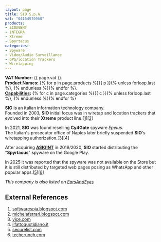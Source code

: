 ```yaml
---
layout: page
title: SIO S.p.A.
vat: "04154970968"
products:
- SIOAGENT
- INTEGRA
- Xtreme
- Spyrtacus
categories:
- Spyware
- Video/Audio Surveillance
- GPS/location Trackers
- Wiretapping
---
```


**VAT Number:** {{ page.vat }}.  
**Product Names:** {% for p in page.products %}{{ p }}{% unless forloop.last %}, {% endunless %}{% endfor %}.   
**[Capabilities](/capabilities/):** {% for c in page.categories %}{{ c }}{% unless forloop.last %}, {% endunless %}{% endfor %}

<!-- more -->

**SIO** is an italian information technology company.  
Founded in 2003, **SIO** initial focus was in wiretap and location trackers that evolved into their **Xtreme** product line.[[1](#external-references)][[2](#external-references)]

In 2021, **SIO** was found reselling **Cy4Gate** spyware *Epeius*.  
The Italian's prosecutor office of Naples later briefly suspended **SIO**'s wiretapping authorization.[[3](#external-references)][[4](#external-references)]

After acquiring [**ASIGINT**](/companies/asigint.html) in 2019/2020, **SIO** started distributing the "**Spyrtacus**" spyware on the Google Play.

In 2025 it was reported that the spyware was not available on the Store but it is still distributed by targeted web pages posing as WhatsApp and other popular apps.[[5](#external-references)][[6](#external-references)]

*This company is also listed on [EarsAndEyes](https://web.archive.org/web/20230117110306/https://earsandeyes.noblogs.org/sio/)*

## External References

1. [softwarespia.blogspot.com](https://softwarespia.blogspot.com/2008/10/intercettazioni-il-1-dicembre-blocco-se.html)
2. [michelaferrari.blogspot.com](https://michelaferrari.blogspot.com/2009/02/calabria-affari-e-massoneria-sotto.html)
3. [vice.com](https://www.vice.com/en/article/m7awav/prosecutors-suspend-cy4gate-government-spyware-used-in-whatsapp-phishing-attacks)
4. [ilfattoquotidiano.it](https://www.ilfattoquotidiano.it/2021/02/10/intercettazioni-la-procura-di-napoli-sospende-luso-dei-trojan-a-una-delle-aziende-fornitrici-grave-disservizio-verifiche-dellantimafia/6095319/)
1. [securelist.com](https://securelist.com/apt-trends-report-q1-2024/112473/)
2. [techcrunch.com](https://techcrunch.com/2025/02/13/spyware-maker-caught-distributing-malicious-android-apps-for-years/)
